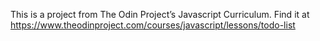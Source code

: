 This is a project from The Odin Project’s Javascript Curriculum. Find it at https://www.theodinproject.com/courses/javascript/lessons/todo-list
